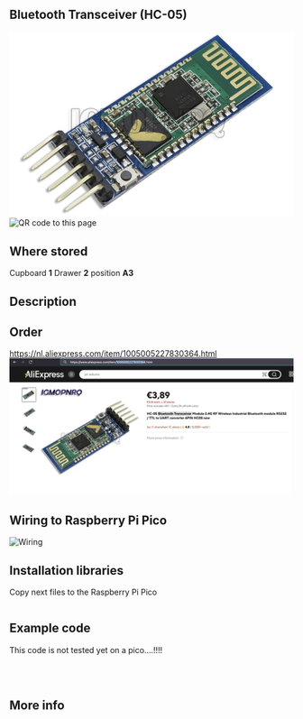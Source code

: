 ## Bluetooth Transceiver (HC-05)
<img src="HC-05_Photo.jpg" alt="Photo of the component">
<img src="HC-05_QR_code.jpg" alt="QR code to this page" width="80" height="80">

## Where stored
Cupboard __1__ Drawer __2__  position __A3__

## Description




## Order
<a href="https://nl.aliexpress.com/item/1005005227830364.html">https://nl.aliexpress.com/item/1005005227830364.html</a>
<img src="HC-05_Order.jpg" alt="Photo of the Order">

## Wiring to Raspberry Pi Pico
<img src="HC-05_Wiring.jpg" alt="Wiring" >

## Installation libraries
Copy next files to the Raspberry Pi Pico

```bash

```

## Example code

This code is not tested yet on a pico....!!!!
```python




```

## More info




